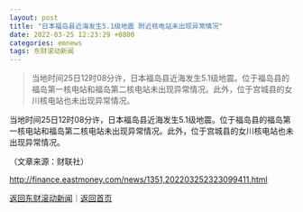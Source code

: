 ```yaml
---
layout: post
title: "日本福岛县近海发生5.1级地震 附近核电站未出现异常情况"
date: 2022-03-25 12:23:29 +0800
categories: emnews
tags: 东财滚动新闻
---
```

> 当地时间25日12时08分许，日本福岛县近海发生5.1级地震。位于福岛县的福岛第一核电站和福岛第二核电站未出现异常情况。此外，位于宫城县的女川核电站也未出现异常情况。

<p>当地时间25日12时08分许，日本福岛县近海发生5.1级地震。位于福岛县的福岛第一核电站和福岛第二核电站未出现异常情况。此外，位于宫城县的女川核电站也未出现异常情况。</p><p class="em_media">（文章来源：财联社）</p>

<http://finance.eastmoney.com/news/1351,202203252323099411.html>

[返回东财滚动新闻](//finews.withounder.com/emnews/)｜[返回首页](//finews.withounder.com/)